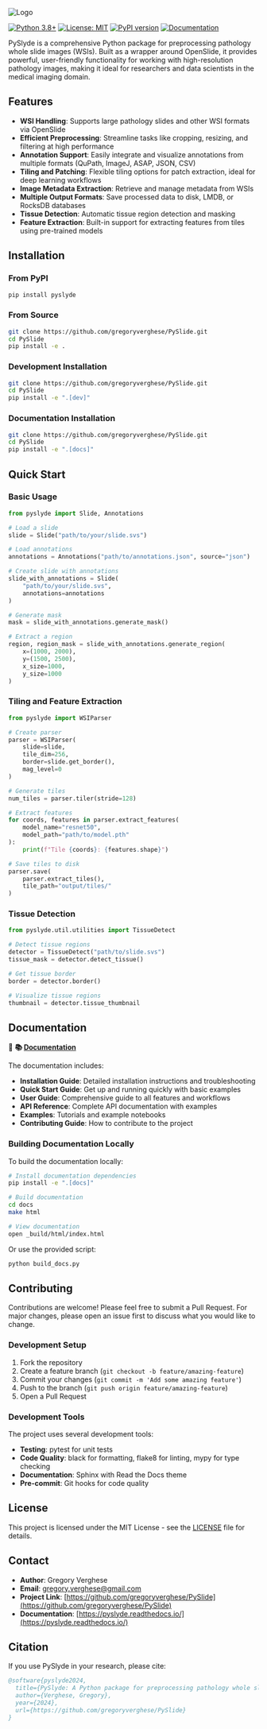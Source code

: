 ![Logo](images/logoV2.png)


[![Python 3.8+](https://img.shields.io/badge/python-3.8+-blue.svg)](https://www.python.org/downloads/)
[![License: MIT](https://img.shields.io/badge/License-MIT-yellow.svg)](https://opensource.org/licenses/MIT)
[![PyPI version](https://badge.fury.io/py/pyslyde.svg)](https://badge.fury.io/py/pyslyde)
[![Documentation](https://readthedocs.org/projects/pyslyde/badge/?version=latest)](https://pyslyde.readthedocs.io/en/latest/)

PySlyde is a comprehensive Python package for preprocessing pathology whole slide images (WSIs). Built as a wrapper around OpenSlide, it provides powerful, user-friendly functionality for working with high-resolution pathology images, making it ideal for researchers and data scientists in the medical imaging domain.

## Features

- **WSI Handling**: Supports large pathology slides and other WSI formats via OpenSlide
- **Efficient Preprocessing**: Streamline tasks like cropping, resizing, and filtering at high performance
- **Annotation Support**: Easily integrate and visualize annotations from multiple formats (QuPath, ImageJ, ASAP, JSON, CSV)
- **Tiling and Patching**: Flexible tiling options for patch extraction, ideal for deep learning workflows
- **Image Metadata Extraction**: Retrieve and manage metadata from WSIs
- **Multiple Output Formats**: Save processed data to disk, LMDB, or RocksDB databases
- **Tissue Detection**: Automatic tissue region detection and masking
- **Feature Extraction**: Built-in support for extracting features from tiles using pre-trained models

## Installation

### From PyPI

```bash
pip install pyslyde
```

### From Source

```bash
git clone https://github.com/gregoryverghese/PySlide.git
cd PySlide
pip install -e .
```

### Development Installation

```bash
git clone https://github.com/gregoryverghese/PySlide.git
cd PySlide
pip install -e ".[dev]"
```

### Documentation Installation

```bash
git clone https://github.com/gregoryverghese/PySlide.git
cd PySlide
pip install -e ".[docs]"
```

## Quick Start

### Basic Usage

```python
from pyslyde import Slide, Annotations

# Load a slide
slide = Slide("path/to/your/slide.svs")

# Load annotations
annotations = Annotations("path/to/annotations.json", source="json")

# Create slide with annotations
slide_with_annotations = Slide(
    "path/to/your/slide.svs",
    annotations=annotations
)

# Generate mask
mask = slide_with_annotations.generate_mask()

# Extract a region
region, region_mask = slide_with_annotations.generate_region(
    x=(1000, 2000),
    y=(1500, 2500),
    x_size=1000,
    y_size=1000
)
```

### Tiling and Feature Extraction

```python
from pyslyde import WSIParser

# Create parser
parser = WSIParser(
    slide=slide,
    tile_dim=256,
    border=slide.get_border(),
    mag_level=0
)

# Generate tiles
num_tiles = parser.tiler(stride=128)

# Extract features
for coords, features in parser.extract_features(
    model_name="resnet50",
    model_path="path/to/model.pth"
):
    print(f"Tile {coords}: {features.shape}")

# Save tiles to disk
parser.save(
    parser.extract_tiles(),
    tile_path="output/tiles/"
)
```

### Tissue Detection

```python
from pyslyde.util.utilities import TissueDetect

# Detect tissue regions
detector = TissueDetect("path/to/slide.svs")
tissue_mask = detector.detect_tissue()

# Get tissue border
border = detector.border()

# Visualize tissue regions
thumbnail = detector.tissue_thumbnail
```

## Documentation

📖 **📚 [Documentation](https://gregoryverghese.github.io/PySlyde/)**

The documentation includes:

- **Installation Guide**: Detailed installation instructions and troubleshooting
- **Quick Start Guide**: Get up and running quickly with basic examples
- **User Guide**: Comprehensive guide to all features and workflows
- **API Reference**: Complete API documentation with examples
- **Examples**: Tutorials and example notebooks
- **Contributing Guide**: How to contribute to the project

### Building Documentation Locally

To build the documentation locally:

```bash
# Install documentation dependencies
pip install -e ".[docs]"

# Build documentation
cd docs
make html

# View documentation
open _build/html/index.html
```

Or use the provided script:

```bash
python build_docs.py
```

## Contributing

Contributions are welcome! Please feel free to submit a Pull Request. For major changes, please open an issue first to discuss what you would like to change.

### Development Setup

1. Fork the repository
2. Create a feature branch (`git checkout -b feature/amazing-feature`)
3. Commit your changes (`git commit -m 'Add some amazing feature'`)
4. Push to the branch (`git push origin feature/amazing-feature`)
5. Open a Pull Request

### Development Tools

The project uses several development tools:

- **Testing**: pytest for unit tests
- **Code Quality**: black for formatting, flake8 for linting, mypy for type checking
- **Documentation**: Sphinx with Read the Docs theme
- **Pre-commit**: Git hooks for code quality

## License

This project is licensed under the MIT License - see the [LICENSE](LICENSE) file for details.

## Contact

- **Author**: Gregory Verghese
- **Email**: gregory.verghese@gmail.com
- **Project Link**: [https://github.com/gregoryverghese/PySlide](https://github.com/gregoryverghese/PySlide)
- **Documentation**: [https://pyslyde.readthedocs.io/](https://pyslyde.readthedocs.io/)

## Citation

If you use PySlyde in your research, please cite:

```bibtex
@software{pyslyde2024,
  title={PySlyde: A Python package for preprocessing pathology whole slide images},
  author={Verghese, Gregory},
  year={2024},
  url={https://github.com/gregoryverghese/PySlide}
}
```






